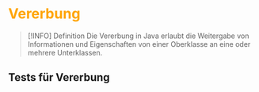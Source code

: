 # <font color = "orange">Vererbung</font>
>[!INFO] Definition
>Die Vererbung in Java erlaubt die Weitergabe von Informationen und Eigenschaften von einer Oberklasse an eine oder mehrere Unterklassen.

## Tests für Vererbung

